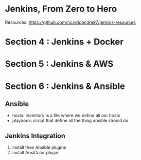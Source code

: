 # Jenkins, From Zero to Hero

Resources: https://github.com/ricardoandre97/jenkins-resources

# Section 4 : Jenkins + Docker

# Section 5 : Jenkins & AWS

# Section 6 : Jenkins & Ansible

## Ansible

-   hosts: inventory is a file where we define all our hosts
-   playbook: script that define all the thing ansible should do

## Jenkins Integration

1. Install then Ansible plugins
2. Install AnsiColor plugin
